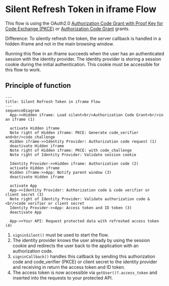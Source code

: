 # Silent Refresh Token in iframe Flow

This flow is using the OAuth2.0 [Authorization Code Grant with Proof Key for Code Exchange (PKCE)](https://github.com/tniah/oidc-client-ts/blob/main/docs/protocols/authorization-code-grant-with-pkce.md) or [Authorization Code Grant](https://github.com/tniah/oidc-client-ts/blob/main/docs/protocols/authorization-code-grant.md) grants.

Difference: To silently refresh the token, the server callback is handled in a hidden iframe and not in the main browsing window.

Running this flow in an iframe succeeds when the user has an authenticated session with the identity provider.
The identity provider is storing a session cookie during the initial authentication. This cookie must be accessible for this flow to work.


## Principle of function
```mermaid
---
title: Silent Refresh Token in iframe Flow
---
sequenceDiagram
  App->>Hidden iframe: Load silent<br/>Authorization Code Grant<br/>in an iframe (1)

  activate Hidden iframe
  Note right of Hidden iframe: PKCE: Generate code_verifier and<br/>code_challenge
  Hidden iframe->>Identity Provider: Authorization code request (1)
  deactivate Hidden iframe
  Note right of Hidden iframe: PKCE: with code_challenge
  Note right of Identity Provider: Validate session cookie

  Identity Provider->>Hidden iframe: Authorization code (2)
  activate Hidden iframe
  Hidden iframe->>App: Notify parent window (3)
  deactivate Hidden iframe

  activate App
  App->>Identity Provider: Authorization code & code verifier or client secret (3)
  Note right of Identity Provider: Validate authorization code &<br/>code verifier or client secret
  Identity Provider->>App: Access token and ID token (3)
  deactivate App

  App->>Your API: Request protected data with refreshed access token (4)
```

1. `signinSilent()` must be used to start the flow.
2. The identity provider knows the user already by using the session cookie and redirects the user back to the application with an authorization code.
3. `signinCallback()` handles this callback by sending this authorization code and code_verifier (PKCE) or client secret to the identity provider and receiving in return the access token and ID token.
4. The access token is now accessible via `getUser()?.access_token` and inserted into the requests to your protected API.
